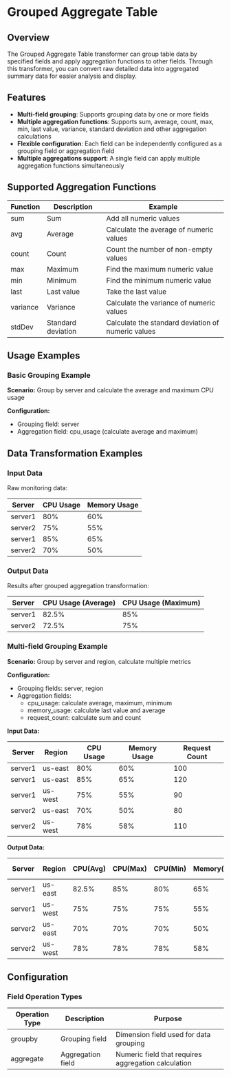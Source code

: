 # Grouped Aggregate Table

## Overview

The Grouped Aggregate Table transformer can group table data by specified fields and apply aggregation functions to other fields. Through this transformer, you can convert raw detailed data into aggregated summary data for easier analysis and display.

## Features

- **Multi-field grouping**: Supports grouping data by one or more fields
- **Multiple aggregation functions**: Supports sum, average, count, max, min, last value, variance, standard deviation and other aggregation calculations
- **Flexible configuration**: Each field can be independently configured as a grouping field or aggregation field
- **Multiple aggregations support**: A single field can apply multiple aggregation functions simultaneously

## Supported Aggregation Functions

| Function | Description        | Example                                            |
| -------- | ------------------ | -------------------------------------------------- |
| sum      | Sum                | Add all numeric values                             |
| avg      | Average            | Calculate the average of numeric values            |
| count    | Count              | Count the number of non-empty values               |
| max      | Maximum            | Find the maximum numeric value                     |
| min      | Minimum            | Find the minimum numeric value                     |
| last     | Last value         | Take the last value                                |
| variance | Variance           | Calculate the variance of numeric values           |
| stdDev   | Standard deviation | Calculate the standard deviation of numeric values |

## Usage Examples

### Basic Grouping Example

**Scenario:** Group by server and calculate the average and maximum CPU usage

**Configuration:**

- Grouping field: server
- Aggregation field: cpu_usage (calculate average and maximum)

## Data Transformation Examples

### Input Data

Raw monitoring data:

| Server  | CPU Usage | Memory Usage |
| ------- | --------- | ------------ |
| server1 | 80%       | 60%          |
| server2 | 75%       | 55%          |
| server1 | 85%       | 65%          |
| server2 | 70%       | 50%          |

### Output Data

Results after grouped aggregation transformation:

| Server  | CPU Usage (Average) | CPU Usage (Maximum) |
| ------- | ------------------- | ------------------- |
| server1 | 82.5%               | 85%                 |
| server2 | 72.5%               | 75%                 |

### Multi-field Grouping Example

**Scenario:** Group by server and region, calculate multiple metrics

**Configuration:**

- Grouping fields: server, region
- Aggregation fields:
  - cpu_usage: calculate average, maximum, minimum
  - memory_usage: calculate last value and average
  - request_count: calculate sum and count

**Input Data:**

| Server  | Region  | CPU Usage | Memory Usage | Request Count |
| ------- | ------- | --------- | ------------ | ------------- |
| server1 | us-east | 80%       | 60%          | 100           |
| server1 | us-east | 85%       | 65%          | 120           |
| server1 | us-west | 75%       | 55%          | 90            |
| server2 | us-east | 70%       | 50%          | 80            |
| server2 | us-west | 78%       | 58%          | 110           |

**Output Data:**

| Server  | Region  | CPU(Avg) | CPU(Max) | CPU(Min) | Memory(Last) | Memory(Avg) | Request Sum | Request Count |
| ------- | ------- | -------- | -------- | -------- | ------------ | ----------- | ----------- | ------------- |
| server1 | us-east | 82.5%    | 85%      | 80%      | 65%          | 62.5%       | 220         | 2             |
| server1 | us-west | 75%      | 75%      | 75%      | 55%          | 55%         | 90          | 1             |
| server2 | us-east | 70%      | 70%      | 70%      | 50%          | 50%         | 80          | 1             |
| server2 | us-west | 78%      | 78%      | 78%      | 58%          | 58%         | 110         | 1             |

## Configuration

### Field Operation Types

| Operation Type | Description       | Purpose                                             |
| -------------- | ----------------- | --------------------------------------------------- |
| groupby        | Grouping field    | Dimension field used for data grouping              |
| aggregate      | Aggregation field | Numeric field that requires aggregation calculation |

